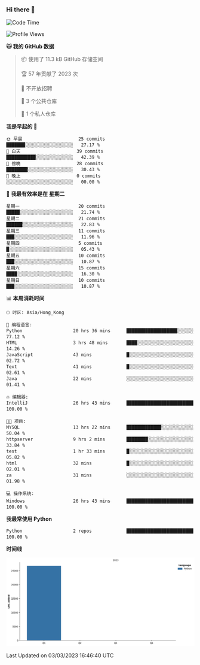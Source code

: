 ### Hi there 👋

<!--
**Mrzqd/Mrzqd** is a ✨ _special_ ✨ repository because its `README.md` (this file) appears on your GitHub profile.

Here are some ideas to get you started:

- 🔭 I’m currently working on ...
- 🌱 I’m currently learning ...
- 👯 I’m looking to collaborate on ...
- 🤔 I’m looking for help with ...
- 💬 Ask me about ...
- 📫 How to reach me: ...
- 😄 Pronouns: ...
- ⚡ Fun fact: ...
-->
<!--START_SECTION:waka-->
![Code Time](http://img.shields.io/badge/Code%20Time-33%20hrs%208%20mins-blue)

![Profile Views](http://img.shields.io/badge/%E4%B8%AA%E4%BA%BA%E8%B5%84%E6%96%99%E8%A7%82%E7%9C%8B%E6%AC%A1%E6%95%B0-25-blue)

**🐱 我的 GitHub 数据** 

> 📦  使用了 11.3 kB GitHub 存储空间 
 > 
> 🏆 57 年贡献了 2023 次
 > 
> 🚫 不开放招聘
 > 
> 📜 3 个公共仓库 
 > 
> 🔑 1 个私人仓库 
 > 
**我是早起的 🐤** 

```text
🌞 早晨                     25 commits          ███████░░░░░░░░░░░░░░░░░░   27.17 % 
🌆 白天                     39 commits          ███████████░░░░░░░░░░░░░░   42.39 % 
🌃 傍晚                     28 commits          ████████░░░░░░░░░░░░░░░░░   30.43 % 
🌙 晚上                     0 commits           ░░░░░░░░░░░░░░░░░░░░░░░░░   00.00 % 
```
📅 **我最有效率是在 星期二** 

```text
星期一                      20 commits          █████░░░░░░░░░░░░░░░░░░░░   21.74 % 
星期二                      21 commits          ██████░░░░░░░░░░░░░░░░░░░   22.83 % 
星期三                      11 commits          ███░░░░░░░░░░░░░░░░░░░░░░   11.96 % 
星期四                      5 commits           █░░░░░░░░░░░░░░░░░░░░░░░░   05.43 % 
星期五                      10 commits          ███░░░░░░░░░░░░░░░░░░░░░░   10.87 % 
星期六                      15 commits          ████░░░░░░░░░░░░░░░░░░░░░   16.30 % 
星期日                      10 commits          ███░░░░░░░░░░░░░░░░░░░░░░   10.87 % 
```


📊 **本周消耗时间** 

```text
🕑︎ 时区: Asia/Hong_Kong

💬 编程语言: 
Python                   20 hrs 36 mins      ███████████████████░░░░░░   77.12 % 
HTML                     3 hrs 48 mins       ████░░░░░░░░░░░░░░░░░░░░░   14.26 % 
JavaScript               43 mins             █░░░░░░░░░░░░░░░░░░░░░░░░   02.72 % 
Text                     41 mins             █░░░░░░░░░░░░░░░░░░░░░░░░   02.61 % 
Java                     22 mins             ░░░░░░░░░░░░░░░░░░░░░░░░░   01.41 % 

🔥 编辑器: 
IntelliJ                 26 hrs 43 mins      █████████████████████████   100.00 % 

🐱‍💻 项目: 
MYSQL                    13 hrs 22 mins      █████████████░░░░░░░░░░░░   50.04 % 
httpserver               9 hrs 2 mins        ████████░░░░░░░░░░░░░░░░░   33.84 % 
test                     1 hr 33 mins        █░░░░░░░░░░░░░░░░░░░░░░░░   05.82 % 
html                     32 mins             █░░░░░░░░░░░░░░░░░░░░░░░░   02.01 % 
za                       31 mins             ░░░░░░░░░░░░░░░░░░░░░░░░░   01.98 % 

💻 操作系统: 
Windows                  26 hrs 43 mins      █████████████████████████   100.00 % 
```

**我最常使用 Python** 

```text
Python                   2 repos             █████████████████████████   100.00 % 
```



**时间线**

![Lines of Code chart](https://raw.githubusercontent.com/Mrzqd/Mrzqd/main/assets/bar_graph.png)


 Last Updated on 03/03/2023 16:46:40 UTC
<!--END_SECTION:waka-->
